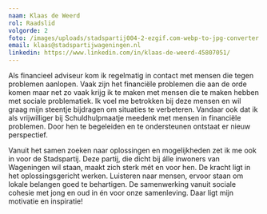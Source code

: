 ```yaml
---
naam: Klaas de Weerd
rol: Raadslid
volgorde: 2
foto: /images/uploads/stadspartij004-2-ezgif.com-webp-to-jpg-converter.jpg
email: klaas@stadspartijwageningen.nl
linkedin: https://www.linkedin.com/in/klaas-de-weerd-45807051/
---
```

<!--StartFragment-->

Als financieel adviseur kom ik regelmatig in contact met mensen die tegen problemen aanlopen. Vaak zijn het financiële problemen die aan de orde komen maar net zo vaak krijg ik te maken met mensen die te maken hebben met sociale problematiek. Ik voel me betrokken bij deze mensen en wil graag mijn steentje bijdragen om situaties te verbeteren. Vandaar ook dat ik als vrijwilliger bij Schuldhulpmaatje meedenk met mensen in financiële problemen. Door hen te begeleiden en te ondersteunen ontstaat er nieuw perspectief.

Vanuit het samen zoeken naar oplossingen en mogelijkheden zet ik me ook in voor de Stadspartij. Deze partij, die dicht bij álle inwoners van Wageningen wil staan, maakt zich sterk mét en voor hen. De kracht ligt in het oplossingsgericht werken. Luisteren naar mensen, ervoor staan om lokale belangen goed te behartigen. De samenwerking vanuit sociale cohesie met jong en oud in én voor onze samenleving. Daar ligt mijn motivatie en inspiratie!

<!--EndFragment-->